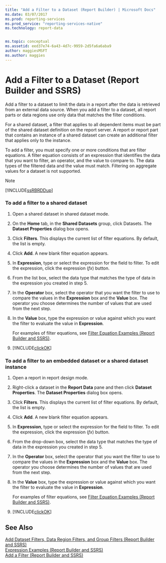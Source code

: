 ```yaml
---
title: "Add a Filter to a Dataset (Report Builder) | Microsoft Docs"
ms.date: 03/07/2017
ms.prod: reporting-services
ms.prod_service: "reporting-services-native"
ms.technology: report-data


ms.topic: conceptual
ms.assetid: eed37e74-6a43-4d7c-9959-2d5fa6a6aba9
author: maggiesMSFT
ms.author: maggies
---
```

# Add a Filter to a Dataset (Report Builder and SSRS)
  Add a filter to a dataset to limit the data in a report after the data is retrieved from an external data source. When you add a filter to a dataset, all report parts or data regions use only data that matches the filter conditions.  
  
 For a shared dataset, a filter that applies to all dependent items must be part of the shared dataset definition on the report server. A report or report part that contains an instance of a shared dataset can create an additional filter that applies only to the instance.  
  
 To add a filter, you must specify one or more conditions that are filter equations. A filter equation consists of an expression that identifies the data that you want to filter, an operator, and the value to compare to. The data types of the filtered data and the value must match. Filtering on aggregate values for a dataset is not supported.  
  
> [!NOTE]  
>  [!INCLUDE[ssRBRDDup](../../includes/ssrbrddup-md.md)]  
  
### To add a filter to a shared dataset  
  
1.  Open a shared dataset in shared dataset mode.  
  
2.  On the **Home** tab, in the **Shared Datasets** group, click Datasets. The **Dataset Properties** dialog box opens.  
  
3.  Click **Filters**. This displays the current list of filter equations. By default, the list is empty.  
  
4.  Click **Add**. A new blank filter equation appears.  
  
5.  In **Expression**, type or select the expression for the field to filter. To edit the expression, click the expression (*fx*) button.  
  
6.  From the list box, select the data type that matches the type of data in the expression you created in step 5.  
  
7.  In the **Operator** box, select the operator that you want the filter to use to compare the values in the **Expression** box and the **Value** box. The operator you choose determines the number of values that are used from the next step.  
  
8.  In the **Value** box, type the expression or value against which you want the filter to evaluate the value in **Expression**.  
  
     For examples of filter equations, see [Filter Equation Examples &#40;Report Builder and SSRS&#41;](../../reporting-services/report-design/filter-equation-examples-report-builder-and-ssrs.md).  
  
9. [!INCLUDE[clickOK](../../includes/clickok-md.md)]  
  
### To add a filter to an embedded dataset or a shared dataset instance  
  
1.  Open a report in report design mode.  
  
2.  Right-click a dataset in the **Report Data** pane and then click **Dataset Properties**. The **Dataset Properties** dialog box opens.  
  
3.  Click **Filters**. This displays the current list of filter equations. By default, the list is empty.  
  
4.  Click **Add**. A new blank filter equation appears.  
  
5.  In **Expression**, type or select the expression for the field to filter. To edit the expression, click the expression (*fx*) button.  
  
6.  From the drop-down box, select the data type that matches the type of data in the expression you created in step 5.  
  
7.  In the **Operator** box, select the operator that you want the filter to use to compare the values in the **Expression** box and the **Value** box. The operator you choose determines the number of values that are used from the next step.  
  
8.  In the **Value** box, type the expression or value against which you want the filter to evaluate the value in **Expression**.  
  
     For examples of filter equations, see [Filter Equation Examples &#40;Report Builder and SSRS&#41;](../../reporting-services/report-design/filter-equation-examples-report-builder-and-ssrs.md).  
  
9. [!INCLUDE[clickOK](../../includes/clickok-md.md)]  
  
## See Also  
 [Add Dataset Filters, Data Region Filters, and Group Filters &#40;Report Builder and SSRS&#41;](../../reporting-services/report-design/add-dataset-filters-data-region-filters-and-group-filters.md)   
 [Expression Examples &#40;Report Builder and SSRS&#41;](../../reporting-services/report-design/expression-examples-report-builder-and-ssrs.md)   
 [Add a Filter &#40;Report Builder and SSRS&#41;](../../reporting-services/report-design/add-a-filter-report-builder-and-ssrs.md)  
  
  
